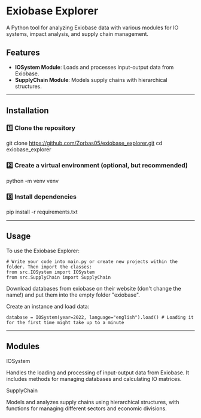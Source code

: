 # Exiobase Explorer 
A Python tool for analyzing Exiobase data with various modules for IO systems, impact analysis, and supply chain management.

## Features
- **IOSystem Module**: Loads and processes input-output data from Exiobase.
- **SupplyChain Module**: Models supply chains with hierarchical structures.

---

## Installation

### 1️⃣ Clone the repository
git clone https://github.com/Zorbas05/exiobase_explorer.git
cd exiobase_explorer

### 2️⃣ Create a virtual environment (optional, but recommended)

python -m venv venv

### 3️⃣ Install dependencies

pip install -r requirements.txt

---

## Usage

To use the Exiobase Explorer:

    # Write your code into main.py or create new projects within the folder. Then import the classes:
    from src.IOSystem import IOSystem
    from src.SupplyChain import SupplyChain

Download databases from exiobase on their website (don't change the name!) and put them into the empty folder "exiobase".

Create an instance and load data:

    database = IOSystem(year=2022, language="english").load() # Loading it for the first time might take up to a minute

---

## Modules
IOSystem

Handles the loading and processing of input-output data from Exiobase. It includes methods for managing databases and calculating IO matrices.

SupplyChain

Models and analyzes supply chains using hierarchical structures, with functions for managing different sectors and economic divisions.
